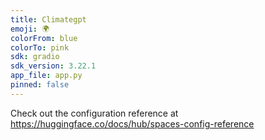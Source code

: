 ```yaml
---
title: Climategpt
emoji: 🌍
colorFrom: blue
colorTo: pink
sdk: gradio
sdk_version: 3.22.1
app_file: app.py
pinned: false
---
```


Check out the configuration reference at https://huggingface.co/docs/hub/spaces-config-reference
